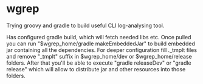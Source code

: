 wgrep
=====

Trying groovy and gradle to build useful CLI log-analysing tool.

Has configured gradle build, which will fetch needed libs etc.
Once pulled you can run "$wgrep_home/gradle makeEmbeddedJar" to build embedded jar containing all the dependencies.
For deeper configuration fill *.*_tmplt files and remove "_tmplt" suffix in $wgrep_home/dev or $wgrep_home/release folders.
After that you'll be able to execute "gradle releaseDev" or "gradle release" which will allow to distribute jar and other resources into those folders.

